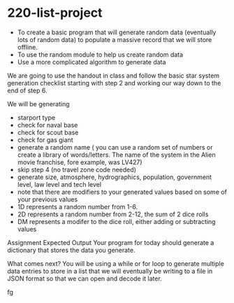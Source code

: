 # 220-list-project
* To create a basic program that will generate random data (eventually lots of random data) to populate a massive record that we will store offline.
* To use the random module to help us create random data
* Use a more complicated algorithm to generate data

We are going to use the handout in class and follow the basic star system generation
checklist starting with step 2 and working our way down to the end of step 6.

We will be generating
* starport type
* check for naval base
* check for scout base
* check for gas giant
* generate a random name ( you can use a random set of numbers or create a library of words/letters.  The name of the system in the Alien movie franchise, fore example, was LV427)
* skip step 4 (no travel zone code needed)
* generate size, atmosphere, hydrographics, population, government level, law level and tech level
* note that there are modifiers to your generated values based on some of your previous values
* 1D represents a random number from 1-6.
* 2D represents a random number from 2-12, the sum of 2 dice rolls
* DM represents a modifer to the dice roll, either adding or subtracting values

Assignment Expected Output
Your program for today should generate a dictionary that stores the data you generate.

What comes next?
You will be using a while or for loop to generate multiple data entries to store in a list that we will eventually be writing to a file in JSON format so that we can open and decode it later.

fg